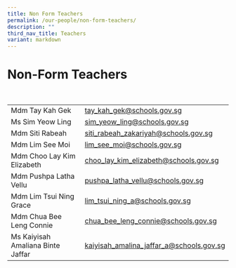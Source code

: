 ```yaml
---
title: Non Form Teachers
permalink: /our-people/non-form-teachers/
description: ""
third_nav_title: Teachers
variant: markdown
---
```

<h1><b>Non-Form Teachers</b></h1>
<br>


|  |  | 
| -------- | -------- |
|Mdm Tay Kah Gek    | [tay_kah_gek@schools.gov.sg](mailto:tay_kah_gek@schools.gov.sg)    | 
|Ms Sim Yeow Ling|[sim_yeow_ling@schools.gov.sg](mailto:sim_yeow_ling@schools.gov.sg)|
|Mdm Siti Rabeah|[siti_rabeah_zakariyah@schools.gov.sg](mailto:siti_rabeah_zakariyah@schools.gov.sg)|
|Mdm Lim See Moi|[lim_see_moi@schools.gov.sg](mailto:lim_see_moi@schools.gov.sg)|
|Mdm Choo Lay Kim Elizabeth|[choo_lay_kim_elizabeth@schools.gov.sg](mailto:choo_lay_kim_elizabeth@schools.gov.sg)|
|Mdm Pushpa Latha Vellu|[pushpa_latha_vellu@schools.gov.sg](mailto:pushpa_latha_vellu@schools.gov.sg)|
|Mdm Lim Tsui Ning Grace|[lim_tsui_ning_a@schools.gov.sg](mailto:lim_tsui_ning_a@schools.gov.sg)|
|Mdm Chua Bee Leng Connie|[chua_bee_leng_connie@schools.gov.sg](mailto:chua_bee_leng_connie@schools.gov.sg)|
|Ms Kaiyisah Amaliana Binte Jaffar|[kaiyisah_amalina_jaffar_a@schools.gov.sg](mailto:kaiyisah_amalina_jaffar_a@schools.gov.sg)|